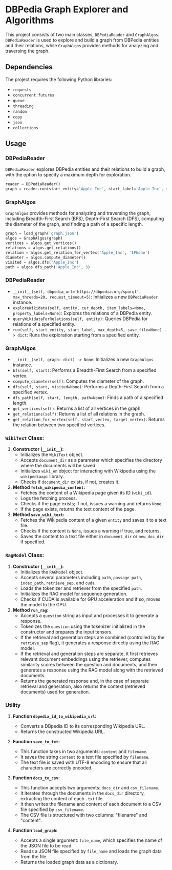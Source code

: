 # DBPedia Graph Explorer and Algorithms

This project consists of two main classes, `DBPediaReader` and `GraphAlgos`. `DBPediaReader` is used to explore and build a graph from DBPedia entities and their relations, while `GraphAlgos` provides methods for analyzing and traversing the graph.

## Dependencies

The project requires the following Python libraries:
- `requests`
- `concurrent.futures`
- `queue`
- `threading`
- `random`
- `copy`
- `json`
- `collections`

## Usage

### DBPediaReader

`DBPediaReader` explores DBPedia entities and their relations to build a graph, with the option to specify a maximum depth for exploration.

```python
reader = DBPediaReader()
graph = reader.run(start_entity='Apple_Inc', start_label='Apple Inc', max_depth=5, save_file='graph.json')
```
### GraphAlgos

`GraphAlgos` provides methods for analyzing and traversing the graph, including Breadth-First Search (BFS), Depth-First Search (DFS), computing the diameter of the graph, and finding a path of a specific length.

```python
graph = load_graph('graph.json')
algos = GraphAlgos(graph)
vertices = algos.get_vertices()
relations = algos.get_relations()
relation = algos.get_relation_for_vertex('Apple_Inc', 'IPhone')
diameter = algos.compute_diameter()
visited = algos.dfs('Apple_Inc')
path = algos.dfs_path('Apple_Inc', 3)
```

### DBPediaReader

- ```__init__(self, dbpedia_url='https://dbpedia.org/sparql', max_threads=20, request_timeout=5)```: Initializes a new `DBPediaReader` instance.
- ```exploreWikidata(self, entity, cur_depth, item_labels=None, property_labels=None)```: Explores the relations of a DBPedia entity.
- ```queryWikidataForRelations(self, entity)```: Queries DBPedia for relations of a specified entity.
- ```run(self, start_entity, start_label, max_depth=5, save_file=None) -> dict```: Runs the exploration starting from a specified entity.

### GraphAlgos

- ```__init__(self, graph: dict) -> None```: Initializes a new `GraphAlgos` instance.
- ```bfs(self, start)```: Performs a Breadth-First Search from a specified vertex.
- ```compute_diameter(self)```: Computes the diameter of the graph.
- ```dfs(self, start, visited=None)```: Performs a Depth-First Search from a specified vertex.
- ```dfs_path(self, start, length, path=None)```: Finds a path of a specified length.
- ```get_vertices(self)```: Returns a list of all vertices in the graph.
- ```get_relations(self)```: Returns a list of all relations in the graph.
- ```get_relation_for_vertex(self, start_vertex, target_vertex)```: Returns the relation between two specified vertices.

### `WikiText` Class:
1. **Constructor (`__init__`):**
   - Initializes the `WikiText` object.
   - Accepts `document_dir` as a parameter which specifies the directory where the documents will be saved.
   - Initializes `wiki_en` object for interacting with Wikipedia using the `wikipediaapi` library.
   - Checks if `document_dir` exists, if not, creates it.
2. **Method `fetch_wikipedia_content`:**
   - Fetches the content of a Wikipedia page given its ID (`wiki_id`).
   - Logs the fetching process.
   - Checks if the page exists; if not, issues a warning and returns `None`.
   - If the page exists, returns the text content of the page.
3. **Method `save_wiki_text`:**
   - Fetches the Wikipedia content of a given `entity` and saves it to a text file.
   - Checks if the content is `None`, issues a warning if true, and returns.
   - Saves the content to a text file either in `document_dir` or `new_doc_dir` if specified.

### `RagModel` Class:
1. **Constructor (`__init__`):**
   - Initializes the `RAGModel` object.
   - Accepts several parameters including `path`, `passage_path`, `index_path`, `retrieve_sep`, and `cuda`.
   - Loads the tokenizer and retriever from the specified `path`.
   - Initializes the RAG model for sequence generation.
   - Checks if CUDA is available for GPU acceleration and if so, moves the model to the GPU.
2. **Method `run_rag`:**
   - Accepts a `question` string as input and processes it to generate a response.
   - Tokenizes the `question` using the tokenizer initialized in the constructor and prepares the input tensors.
   - If the retrieval and generation steps are combined (controlled by the `retrieve_sep` flag), it generates a response directly using the RAG model.
   - If the retrieval and generation steps are separate, it first retrieves relevant document embeddings using the retriever, computes similarity scores between the question and documents, and then generates a response using the RAG model along with the retrieved documents.
   - Returns the generated response and, in the case of separate retrieval and generation, also returns the context (retrieved documents) used for generation.

### Utility

1. **Function `dbpedia_id_to_wikipedia_url`:**
   - Converts a DBpedia ID to its corresponding Wikipedia URL.
   - Returns the constructed Wikipedia URL.

2. **Function `save_to_txt`:**
   - This function takes in two arguments: `content` and `filename`.
   - It saves the string `content` to a text file specified by `filename`.
   - The text file is saved with UTF-8 encoding to ensure that all characters are correctly encoded.

3. **Function `docs_to_csv`:**
   - This function accepts two arguments: `docs_dir` and `csv_filename`.
   - It iterates through the documents in the `docs_dir` directory, extracting the content of each `.txt` file.
   - It then writes the filename and content of each document to a CSV file specified by `csv_filename`.
   - The CSV file is structured with two columns: "filename" and "content".

4. **Function `load_graph`:**
    - Accepts a single argument: `file_name`, which specifies the name of the JSON file to be read.
    - Reads a JSON file specified by `file_name` and loads the graph data from the file.
    - Returns the loaded graph data as a dictionary.